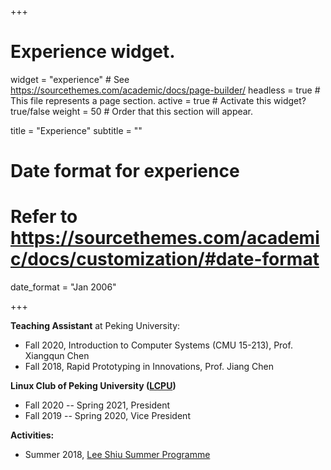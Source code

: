 +++
# Experience widget.
widget = "experience"  # See https://sourcethemes.com/academic/docs/page-builder/
headless = true  # This file represents a page section.
active = true  # Activate this widget? true/false
weight = 50  # Order that this section will appear.

title = "Experience"
subtitle = ""

# Date format for experience
#   Refer to https://sourcethemes.com/academic/docs/customization/#date-format
date_format = "Jan 2006"

+++

**Teaching Assistant** at Peking University:

- Fall 2020, Introduction to Computer Systems (CMU 15-213), Prof. Xiangqun Chen
- Fall 2018, Rapid Prototyping in Innovations, Prof. Jiang Chen


**Linux Club of Peking University (<a href='http://lcpu.club'>LCPU</a>)**

- Fall 2020 -- Spring 2021, President
- Fall 2019 -- Spring 2020, Vice President

**Activities:**

- Summer 2018, <a href='http://www.cuhk.edu.hk/ccc/lssp/'>Lee Shiu Summer Programme</a>
